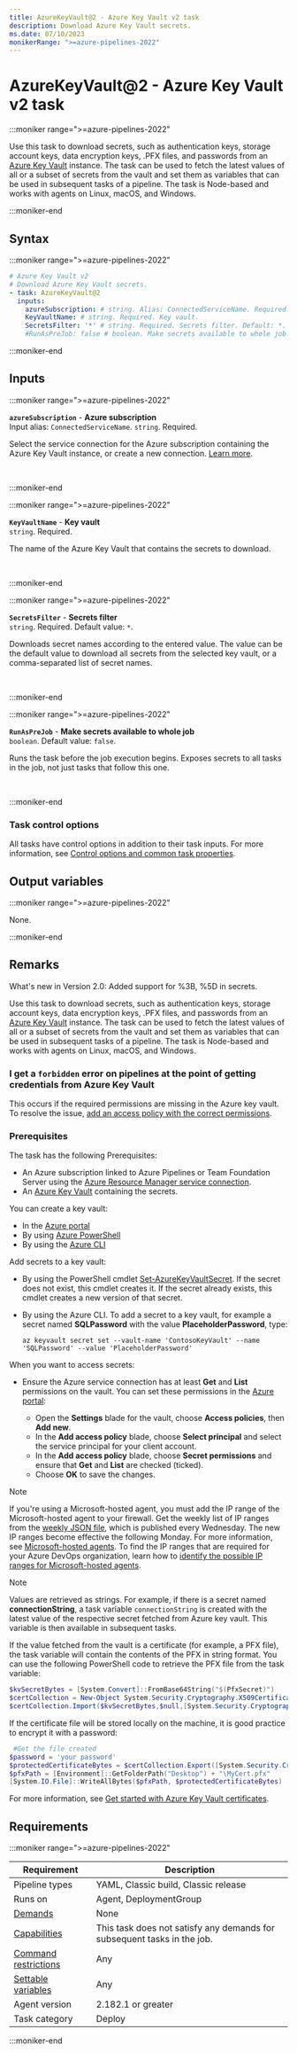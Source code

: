 ```yaml
---
title: AzureKeyVault@2 - Azure Key Vault v2 task
description: Download Azure Key Vault secrets.
ms.date: 07/10/2023
monikerRange: ">=azure-pipelines-2022"
---
```


# AzureKeyVault@2 - Azure Key Vault v2 task

<!-- :::description::: -->
:::moniker range=">=azure-pipelines-2022"

<!-- :::editable-content name="description"::: -->
Use this task to download secrets, such as authentication keys, storage account keys, data encryption keys, .PFX files, and passwords from an [Azure Key Vault](/rest/api/keyvault/about-keys--secrets-and-certificates) instance. The task can be used to fetch the latest values of all or a subset of secrets from the vault and set them as variables that can be used in subsequent tasks of a pipeline. The task is Node-based and works with agents on Linux, macOS, and Windows.
<!-- :::editable-content-end::: -->

:::moniker-end
<!-- :::description-end::: -->

<!-- :::syntax::: -->
## Syntax

:::moniker range=">=azure-pipelines-2022"

```yaml
# Azure Key Vault v2
# Download Azure Key Vault secrets.
- task: AzureKeyVault@2
  inputs:
    azureSubscription: # string. Alias: ConnectedServiceName. Required. Azure subscription. 
    KeyVaultName: # string. Required. Key vault. 
    SecretsFilter: '*' # string. Required. Secrets filter. Default: *.
    #RunAsPreJob: false # boolean. Make secrets available to whole job. Default: false.
```

:::moniker-end
<!-- :::syntax-end::: -->

<!-- :::inputs::: -->
## Inputs

<!-- :::item name="azureSubscription"::: -->
:::moniker range=">=azure-pipelines-2022"

**`azureSubscription`** - **Azure subscription**<br>
Input alias: `ConnectedServiceName`. `string`. Required.<br>
<!-- :::editable-content name="helpMarkDown"::: -->
Select the service connection for the Azure subscription containing the Azure Key Vault instance, or create a new connection. [Learn more](/azure/devops/pipelines/library/connect-to-azure).
<!-- :::editable-content-end::: -->
<br>

:::moniker-end
<!-- :::item-end::: -->
<!-- :::item name="KeyVaultName"::: -->
:::moniker range=">=azure-pipelines-2022"

**`KeyVaultName`** - **Key vault**<br>
`string`. Required.<br>
<!-- :::editable-content name="helpMarkDown"::: -->
The name of the Azure Key Vault that contains the secrets to download.
<!-- :::editable-content-end::: -->
<br>

:::moniker-end
<!-- :::item-end::: -->
<!-- :::item name="SecretsFilter"::: -->
:::moniker range=">=azure-pipelines-2022"

**`SecretsFilter`** - **Secrets filter**<br>
`string`. Required. Default value: `*`.<br>
<!-- :::editable-content name="helpMarkDown"::: -->
Downloads secret names according to the entered value. The value can be the default value to download all secrets from the selected key vault, or a comma-separated list of secret names.
<!-- :::editable-content-end::: -->
<br>

:::moniker-end
<!-- :::item-end::: -->
<!-- :::item name="RunAsPreJob"::: -->
:::moniker range=">=azure-pipelines-2022"

**`RunAsPreJob`** - **Make secrets available to whole job**<br>
`boolean`. Default value: `false`.<br>
<!-- :::editable-content name="helpMarkDown"::: -->
Runs the task before the job execution begins. Exposes secrets to all tasks in the job, not just tasks that follow this one.
<!-- :::editable-content-end::: -->
<br>

:::moniker-end
<!-- :::item-end::: -->

### Task control options

All tasks have control options in addition to their task inputs. For more information, see [Control options and common task properties](/azure/devops/pipelines/yaml-schema/steps-task#common-task-properties).
<!-- :::inputs-end::: -->

<!-- :::outputVariables::: -->
## Output variables

:::moniker range=">=azure-pipelines-2022"

None.

:::moniker-end
<!-- :::outputVariables-end::: -->

<!-- :::remarks::: -->
<!-- :::editable-content name="remarks"::: -->
## Remarks

What's new in Version 2.0:
   Added support for %3B, %5D in secrets.

Use this task to download secrets, such as authentication keys, storage account keys, data encryption keys, .PFX files, and passwords
from an [Azure Key Vault](/rest/api/keyvault/about-keys--secrets-and-certificates) instance.
The task can be used to fetch the latest values of all or a subset of secrets from the vault and set them as variables that can be used in subsequent tasks of a pipeline.
The task is Node-based and works with agents on Linux, macOS, and Windows.

### I get a `forbidden` error on pipelines at the point of getting credentials from Azure Key Vault

This occurs if the required permissions are missing in the Azure key vault. To resolve the issue, [add an access policy with the correct permissions](/azure/key-vault/general/assign-access-policy-portal).

### Prerequisites

The task has the following Prerequisites:

* An Azure subscription linked to Azure Pipelines or Team Foundation Server using the [Azure Resource Manager service connection](/azure/devops/pipelines/library/connect-to-azure).
* An [Azure Key Vault](https://azure.microsoft.com/services/key-vault/) containing the secrets.

You can create a key vault:

* In the [Azure portal](https://ms.portal.azure.com/#create/Microsoft.KeyVault)
* By using [Azure PowerShell](/azure/key-vault/key-vault-get-started)
* By using the [Azure CLI](/azure/key-vault/key-vault-manage-with-cli2)

Add secrets to a key vault:

* By using the PowerShell cmdlet [Set-AzureKeyVaultSecret](/powershell/module/azurerm.keyvault/set-azurekeyvaultsecret).
  If the secret does not exist, this cmdlet creates it. If the secret already exists, this cmdlet creates a new version of that secret.
* By using the Azure CLI. To add a secret to a key vault, for example a secret named **SQLPassword** with the value **PlaceholderPassword**, type:

  ```azurecli
  az keyvault secret set --vault-name 'ContosoKeyVault' --name 'SQLPassword' --value 'PlaceholderPassword'
  ```

When you want to access secrets:

* Ensure the Azure service connection has at least **Get** and **List** permissions
  on the vault. You can set these permissions in the [Azure portal](https://portal.azure.com):

  - Open the **Settings** blade for the vault, choose **Access policies**, then **Add new**.
  - In the **Add access policy** blade, choose **Select principal** and select the service principal for your client account.
  - In the **Add access policy** blade, choose **Secret permissions** and ensure that **Get** and **List** are checked (ticked).
  - Choose **OK** to save the changes.<p />
  
> [!NOTE]
> If you're using a Microsoft-hosted agent, you must add the IP range of the Microsoft-hosted agent to your firewall. Get the weekly list of IP ranges from the [weekly JSON file](https://www.microsoft.com/download/details.aspx?id=56519), which is published every Wednesday. The new IP ranges become effective the following Monday. For more information, see [Microsoft-hosted agents](/azure/devops/pipelines/agents/hosted#networking).
> To find the IP ranges that are required for your Azure DevOps organization, learn how to [identify the possible IP ranges for Microsoft-hosted agents](/azure/devops/pipelines/agents/hosted#to-identify-the-possible-ip-ranges-for-microsoft-hosted-agents).

> [!NOTE]
> Values are retrieved as strings. For example, if there is a secret named **connectionString**,
> a task variable `connectionString` is created with the latest value of the respective secret
> fetched from Azure key vault. This variable is then available in subsequent tasks.

If the value fetched from the vault is a certificate (for example, a PFX file), the task variable
will contain the contents of the PFX in string format. You can use the following PowerShell code
to retrieve the PFX file from the task variable:
 
```powershell
$kvSecretBytes = [System.Convert]::FromBase64String("$(PfxSecret)")
$certCollection = New-Object System.Security.Cryptography.X509Certificates.X509Certificate2Collection
$certCollection.Import($kvSecretBytes,$null,[System.Security.Cryptography.X509Certificates.X509KeyStorageFlags]::Exportable)
```

If the certificate file will be stored locally on the machine, it is good practice
to encrypt it with a password: 

```powershell
 #Get the file created
$password = 'your password'
$protectedCertificateBytes = $certCollection.Export([System.Security.Cryptography.X509Certificates.X509ContentType]::Pkcs12, $password)
$pfxPath = [Environment]::GetFolderPath("Desktop") + "\MyCert.pfx"
[System.IO.File]::WriteAllBytes($pfxPath, $protectedCertificateBytes)
```

For more information, see [Get started with Azure Key Vault certificates](/archive/blogs/kv/get-started-with-azure-key-vault-certificates).
<!-- :::editable-content-end::: -->
<!-- :::remarks-end::: -->

<!-- :::examples::: -->
<!-- :::editable-content name="examples"::: -->
<!-- :::editable-content-end::: -->
<!-- :::examples-end::: -->

<!-- :::properties::: -->
## Requirements

:::moniker range=">=azure-pipelines-2022"

| Requirement | Description |
|-------------|-------------|
| Pipeline types | YAML, Classic build, Classic release |
| Runs on | Agent, DeploymentGroup |
| [Demands](/azure/devops/pipelines/process/demands) | None |
| [Capabilities](/azure/devops/pipelines/agents/agents#capabilities) | This task does not satisfy any demands for subsequent tasks in the job. |
| [Command restrictions](/azure/devops/pipelines/security/templates#agent-logging-command-restrictions) | Any |
| [Settable variables](/azure/devops/pipelines/security/templates#agent-logging-command-restrictions) | Any |
| Agent version |  2.182.1 or greater |
| Task category | Deploy |

:::moniker-end
<!-- :::properties-end::: -->

<!-- :::see-also::: -->
<!-- :::editable-content name="seeAlso"::: -->
<!-- :::editable-content-end::: -->
<!-- :::see-also-end::: -->